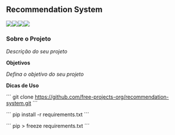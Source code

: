 ## Recommendation System

![](https://img.shields.io/badge/Python-3776AB.svg?style=for-the-badge&logo=Python&logoColor=white)![](https://img.shields.io/badge/scikitlearn-F7931E.svg?style=for-the-badge&logo=scikit-learn&logoColor=white)![](https://img.shields.io/badge/pandas-150458.svg?style=for-the-badge&logo=pandas&logoColor=white)![](https://img.shields.io/badge/NumPy-013243.svg?style=for-the-badge&logo=NumPy&logoColor=white)

### Sobre o Projeto

*Descrição do seu projeto*


**Objetivos**

*Defina o objetivo do seu projeto*

**Dicas de Uso**

´´´
git clone https://github.com/free-projects-org/recommendation-system.git
´´´

´´´
pip install -r requirements.txt
´´´

´´´
pip > freeze requirements.txt
´´´
